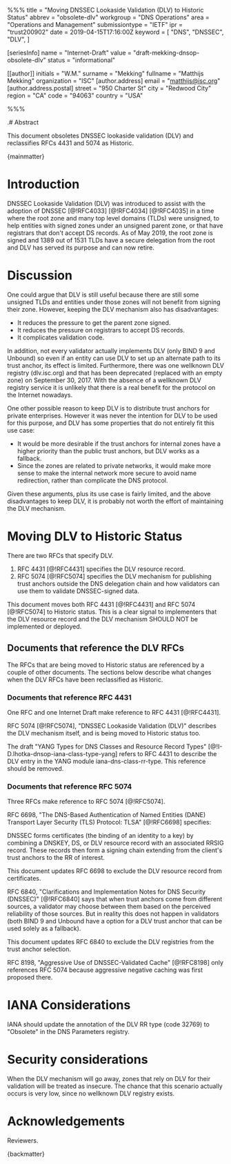 %%%
title           = "Moving DNSSEC Lookaside Validation (DLV) to Historic Status"
abbrev          = "obsolete-dlv"
workgroup       = "DNS Operations"
area            = "Operations and Management"
submissiontype  = "IETF"
ipr             = "trust200902"
date            = 2019-04-15T17:16:00Z
keyword         = [
    "DNS",
    "DNSSEC",
    "DLV",
]

[seriesInfo]
name            = "Internet-Draft"
value           = "draft-mekking-dnsop-obsolete-dlv"
status          = "informational"

[[author]]
initials        = "W.M."
surname         = "Mekking"
fullname        = "Matthijs Mekking"
organization    = "ISC"
 [author.address]
 email          = "matthijs@isc.org"
  [author.address.postal]
  street        = "950 Charter St"
  city          = "Redwood City"
  region        = "CA"
  code          = "94063"
  country       = "USA"

%%%

.# Abstract

This document obsoletes DNSSEC lookaside validation (DLV) and reclassifies
RFCs 4431 and 5074 as Historic.

{mainmatter}


# Introduction

DNSSEC Lookaside Validation (DLV) was introduced to assist with the adoption of
DNSSEC [@!RFC4033] [@!RFC4034] [@!RFC4035] in a time where the root zone
and many top level domains (TLDs) were unsigned, to help entities with signed
zones under an unsigned parent zone, or that have registrars that don't accept
DS records.  As of May 2019, the root zone is signed and 1389 out of 1531
TLDs have a secure delegation from the root and DLV has served its purpose and
can now retire.

# Discussion

One could argue that DLV is still useful because there are still some unsigned
TLDs and entities under those zones will not benefit from signing their zone.
However, keeping the DLV mechanism also has disadvantages:

* It reduces the pressure to get the parent zone signed.
* It reduces the pressure on registrars to accept DS records.
* It complicates validation code.

In addition, not every validator actually implements DLV (only BIND 9 and
Unbound) so even if an entity can use DLV to set up an alternate path to its
trust anchor, its effect is limited.  Furthermore, there was one wellknown DLV
registry (dlv.isc.org) and that has been deprecated (replaced with an empty
zone) on September 30, 2017. With the absence of a wellknown DLV registry
service it is unlikely that there is a real benefit for the protocol on 
the Internet nowadays.

One other possible reason to keep DLV is to distribute trust anchors for
private enterprises.  However it was never the intention for DLV to be used
for this purpose, and DLV has some properties that do not entirely fit this
use case:

* It would be more desirable if the trust anchors for internal zones have a
  higher priority than the public trust anchors, but DLV works as a fallback.
* Since the zones are related to private networks, it would make more sense
  to make the internal network more secure to avoid name redirection, rather
  than complicate the DNS protocol.

Given these arguments, plus its use case is fairly limited, and the above
disadvantages to keep DLV, it is probably not worth the effort of maintaining
the DLV mechanism.

# Moving DLV to Historic Status

There are two RFCs that specify DLV.

1. RFC 4431 [@!RFC4431] specifies the DLV resource record.
2. RFC 5074 [@!RFC5074] specifies the DLV mechanism for publishing trust
   anchors outside the DNS delegation chain and how validators can use them
   to validate DNSSEC-signed data.

This document moves both RFC 4431 [@!RFC4431] and RFC 5074 [@!RFC5074] to
Historic status.  This is a clear signal to implementers that the DLV
resource record and the DLV mechanism SHOULD NOT be implemented or deployed.

## Documents that reference the DLV RFCs

The RFCs that are being moved to Historic status are referenced by a couple
of other documents.  The sections below describe what changes when the DLV
RFCs have been reclassified as Historic.

### Documents that reference RFC 4431

One RFC and one Internet Draft make reference to RFC 4431 [@!RFC4431].

RFC 5074 [@!RFC5074], "DNSSEC Lookaside Validation (DLV)" describes the DLV
mechanism itself, and is being moved to Historic status too.

The draft "YANG Types for DNS Classes and Resource Record Types"
[@!I-D.lhotka-dnsop-iana-class-type-yang] refers to RFC 4431 to describe
the DLV entry in the YANG module iana-dns-class-rr-type.  This reference
should be removed.

### Documents that reference RFC 5074

Three RFCs make reference to RFC 5074 [@!RFC5074].

RFC 6698, "The DNS-Based Authentication of Named Entities (DANE) Transport
Layer Security (TLS) Protocol: TLSA" [@!RFC6698] specifies:

  DNSSEC forms certificates (the binding of an identity to a key) by
  combining a DNSKEY, DS, or DLV resource record with an associated RRSIG
  record.  These records then form a signing chain extending from the
  client's trust anchors to the RR of interest.

This document updates RFC 6698 to exclude the DLV resource record from
certificates.

RFC 6840, "Clarifications and Implementation Notes for DNS Security
(DNSSEC)" [@!RFC6840] says that when trust anchors come from different
sources, a validator may choose between them based on the perceived
reliability of those sources. But in reality this does not happen in
validators (both BIND 9 and Unbound have a option for a DLV trust anchor
that can be used solely as a fallback).

This document updates RFC 6840 to exclude the DLV registries from the trust
anchor selection.

RFC 8198, "Aggressive Use of DNSSEC-Validated Cache" [@!RFC8198] only
references RFC 5074 because aggressive negative caching was first proposed
there.

# IANA Considerations

IANA should update the annotation of the DLV RR type (code 32769) to
"Obsolete" in the DNS Parameters registry.

# Security considerations

When the DLV mechanism will go away, zones that rely on DLV for their
validation will be treated as insecure.  The chance that this scenario actually 
occurs is very low, since no wellknown DLV registry exists.

# Acknowledgements

Reviewers.

{backmatter}

